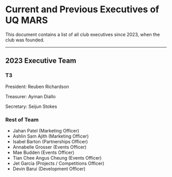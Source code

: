 # Current and Previous Executives of UQ MARS

This document contains a list of all club executives since 2023,
when the club was founded. 

---

## 2023 Executive Team

### T3

President: Reuben Richardson

Treasurer: Ayman Diallo

Secretary: Seijun Stokes

### Rest of Team

* Jahan Patel (Marketing Officer)
* Ashlin Sam Ajith (Marketing Officer)
* Isabel Barton (Partnerships Officer)
* Annabelle Grosser (Events Officer)
* Mae Budden (Events Officer)
* Tian Chee Angus Cheung (Events Officer)
* Jet Garcia (Projects / Competitions Officer)
* Devin Barui (Development Officer)

